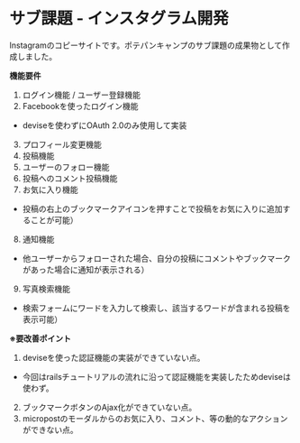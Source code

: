 # サブ課題 - インスタグラム開発

Instagramのコピーサイトです。ポテパンキャンプのサブ課題の成果物として作成しました。  

**機能要件**  
1. ログイン機能 / ユーザー登録機能  
2. Facebookを使ったログイン機能  
  * deviseを使わずにOAuth 2.0のみ使用して実装  
3. プロフィール変更機能  
4. 投稿機能  
5. ユーザーのフォロー機能  
6. 投稿へのコメント投稿機能  
7. お気に入り機能  
  * 投稿の右上のブックマークアイコンを押すことで投稿をお気に入りに追加することが可能）  
8. 通知機能  
  * 他ユーザーからフォローされた場合、自分の投稿にコメントやブックマークがあった場合に通知が表示される）  
9. 写真検索機能  
  * 検索フォームにワードを入力して検索し、該当するワードが含まれる投稿を表示可能）  

**※要改善ポイント**  
1. deviseを使った認証機能の実装ができていない点。
  * 今回はrailsチュートリアルの流れに沿って認証機能を実装したためdeviseは使わず。  
2. ブックマークボタンのAjax化ができていない点。  
3. micropostのモーダルからのお気に入り、コメント、等の動的なアクションができない点。  